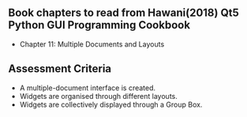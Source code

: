 ## Book chapters to read from Hawani(2018) Qt5 Python GUI Programming Cookbook

- Chapter 11: Multiple Documents and Layouts

## Assessment Criteria

- A multiple-document interface is created.
- Widgets are organised through different layouts.
- Widgets are collectively displayed through a Group Box.
